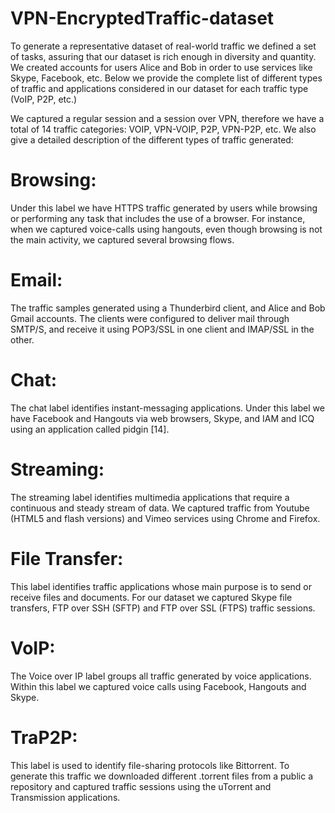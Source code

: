 # VPN-EncryptedTraffic-dataset
To generate a representative dataset of real-world traffic we defined a set of tasks, assuring that our dataset is rich enough in diversity and quantity. We created accounts for users Alice and Bob in order to use services like Skype, Facebook, etc. Below we provide the complete list of different types of traffic and applications considered in our dataset for each traffic type (VoIP, P2P, etc.)

We captured a regular session and a session over VPN, therefore we have a total of 14 traffic categories: VOIP, VPN-VOIP, P2P, VPN-P2P, etc. We also give a detailed description of the different types of traffic generated:

# Browsing: 
Under this label we have HTTPS traffic generated by users while browsing or performing any task that includes the use of a browser. For instance, when we captured voice-calls using hangouts, even though browsing is not the main activity, we captured several browsing flows.

# Email: 
The traffic samples generated using a Thunderbird client, and Alice and Bob Gmail accounts. The clients were configured to deliver mail through SMTP/S, and receive it using POP3/SSL in one client and IMAP/SSL in the other.

# Chat: 
The chat label identifies instant-messaging applications. Under this label we have Facebook and Hangouts via web browsers, Skype, and IAM and ICQ using an application called pidgin [14].

# Streaming: 
The streaming label identifies multimedia applications that require a continuous and steady stream of data. We captured traffic from Youtube (HTML5 and flash versions) and Vimeo services using Chrome and Firefox.

# File Transfer: 
This label identifies traffic applications whose main purpose is to send or receive files and documents. For our dataset we captured Skype file transfers, FTP over SSH (SFTP) and FTP over SSL (FTPS) traffic sessions.

# VoIP: 
The Voice over IP label groups all traffic generated by voice applications. Within this label we captured voice calls using Facebook, Hangouts and Skype.

# TraP2P: 
This label is used to identify file-sharing protocols like Bittorrent. To generate this traffic we downloaded different .torrent files from a public a repository and captured traffic sessions using the uTorrent and Transmission applications.
